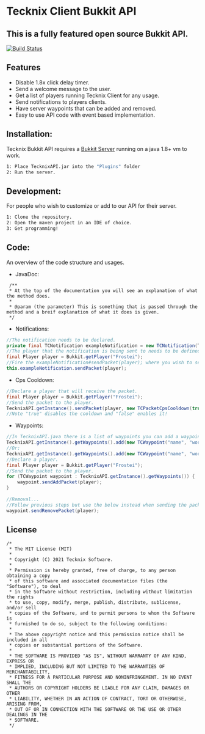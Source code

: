 # Tecknix Client Bukkit API
## This is a fully featured open source Bukkit API.

[![Build Status](https://travis-ci.org/joemccann/dillinger.svg?branch=master)](https://travis-ci.org/joemccann/dillinger)

## Features

- Disable 1.8x click delay timer.
- Send a welcome message to the user.
- Get a list of players running Tecknix Client for any usage.
- Send notifications to players clients.
- Have server waypoints that can be added and removed.
- Easy to use API code with event based implementation.

## Installation:

Tecknix Bukkit API requires a [Bukkit Server](https://getbukkit.org/) running on a java 1.8+ vm to work.

```sh
1: Place TecknixAPI.jar into the "Plugins" folder
2: Run the server.
```

## Development:

For people who wish to customize or add to our API for their server.
```sh
1: Clone the repository.
2: Open the maven project in an IDE of choice.
3: Get programming!
```

## Code:

An overview of the code structure and usages.

- JavaDoc:
```
 /**
 * At the top of the documentation you will see an explanation of what the method does.
 *
 * @param (the parameter) This is something that is passed through the method and a breif explanation of what it does is given.
 */
```

- Notifications:
```java
//The notification needs to be declared.
private final TCNotification exampleNotification = new TCNotification(TCNotification.Type.INFO, "This is a notification!", 5);
//The player that the notification is being sent to needs to be defined.
final Player player = Bukkit.getPlayer("Frostei");
//Fire the exampleNotification#sendPacket(player); where you wish to send them the notification.
this.exampleNotification.sendPacket(player);
```

- Cps Cooldown:
```java
//Declare a player that will receive the packet.
final Player player = Bukkit.getPlayer("Frostei");
//Send the packet to the player.
TecknixAPI.getInstance().sendPacket(player, new TCPacketCpsCooldown(true);
//Note "true" disables the cooldown and "false" enables it!
```

- Waypoints:
```java
//In TecknixAPI.java there is a list of waypoints you can add a waypoint to this list with:
TecknixAPI.getInstance().getWaypoints().add(new TCWaypoint("name", "world", "server", x, y, z, red, green, blue);
//Or:
TecknixAPI.getInstance().getWaypoints().add(new TCWaypoint("name", "world", "server", x, y, z, integerColor);
//Declare a player.
final Player player = Bukkit.getPlayer("Frostei");   
//Send the packet to the player.
for (TCWaypoint waypoint : TecknixAPI.getInstance().getWaypoints()) {
    waypoint.sendAddPacket(player);
}
   
//Removal...
//Follow previous steps but use the below instead when sending the packet:
waypoint.sendRemovePacket(player);
```
## License

```
/*
 * The MIT License (MIT)
 *
 * Copyright (C) 2021 Tecknix Software.
 *
 * Permission is hereby granted, free of charge, to any person obtaining a copy
 * of this software and associated documentation files (the "Software"), to deal
 * in the Software without restriction, including without limitation the rights
 * to use, copy, modify, merge, publish, distribute, sublicense, and/or sell
 * copies of the Software, and to permit persons to whom the Software is
 * furnished to do so, subject to the following conditions:
 *
 * The above copyright notice and this permission notice shall be included in all
 * copies or substantial portions of the Software.
 *
 * THE SOFTWARE IS PROVIDED "AS IS", WITHOUT WARRANTY OF ANY KIND, EXPRESS OR
 * IMPLIED, INCLUDING BUT NOT LIMITED TO THE WARRANTIES OF MERCHANTABILITY,
 * FITNESS FOR A PARTICULAR PURPOSE AND NONINFRINGEMENT. IN NO EVENT SHALL THE
 * AUTHORS OR COPYRIGHT HOLDERS BE LIABLE FOR ANY CLAIM, DAMAGES OR OTHER
 * LIABILITY, WHETHER IN AN ACTION OF CONTRACT, TORT OR OTHERWISE, ARISING FROM,
 * OUT OF OR IN CONNECTION WITH THE SOFTWARE OR THE USE OR OTHER DEALINGS IN THE
 * SOFTWARE.
 */
```

